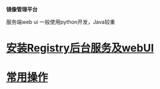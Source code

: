 <!--
 * @Author: wjn
 * @Date: 2020-01-31 23:24:34
 * @LastEditors: wjn
 * @LastEditTime: 2020-03-03 13:58:13
 -->
**镜像管理平台**


服务端web ui 一般使用python开发，Java较重

# [安装Registry后台服务及webUI](notes/install.md)

# [常用操作](notes/common.md)



